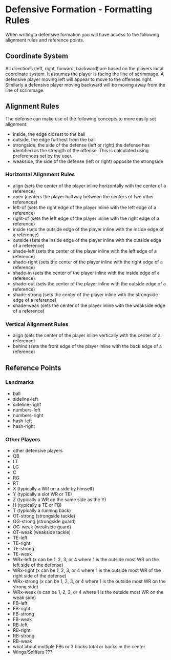 # Defensive Formation - Formatting Rules

When writing a defensive formation you will have access to the following alignment rules and reference points.

## Coordinate System
All directions (left, right, forward, backward) are based on the players local coordinate system. It assumes the player is facing the line of scrimmage. A defensive player moving left will appear to move to the offenses right. Similarly a defensive player moving backward will be moving away from the line of scrimmage.

## Alignment Rules
The defense can make use of the following concepts to more easily set alignment:

- inside, the edge closest to the ball
- outside, the edge furthest from the ball
- strongside, the side of the defense (left or right) the defense has identified as the strength of the offense. This is calculated using preferences set by the user.
- weakside, the side of the defense (left or right) opposite the strongside

### Horizontal Alignment Rules
- align (sets the center of the player inline horizontally with the center of a reference)
- apex (centers the player halfway between the centers of two other references)
- left-of (sets the right edge of the player inline with the left edge of a reference)
- right-of (sets the left edge of the player inline with the right edge of a reference)
- inside (sets the outside edge of the player inline with the inside edge of a reference)
- outside (sets the inside edge of the player inline with the outside edge of a reference)
- shade-left (sets the center of the player inline with the left edge of a reference)
- shade-right (sets the center of the player inline with the right edge of a reference)
- shade-in (sets the center of the player inline with the inside edge of a reference)
- shade-out (sets the center of the player inline with the outside edge of a reference)
- shade-strong (sets the center of the player inline with the strongside edge of a reference)
- shade-weak (sets the center of the player inline with the weakside edge of a reference)

### Vertical Alignment Rules
- align (sets the center of the player inline vertically with the center of a reference)
- behind (sets the front edge of the player inline with the back edge of a reference)

## Reference Points

### Landmarks
- ball
- sideline-left
- sideline-right
- numbers-left
- numbers-right
- hash-left
- hash-right

### Other Players
- other defensive players
- QB
- LT
- LG
- C
- RG
- RT
- X (typically a WR on a side by himself)
- Y (typically a slot WR or TE)
- Z (typically a WR on the same side as the Y)
- H (typically a TE or FB)
- T (typically a running back)
- OT-strong (strongside tackle)
- OG-strong (strongside guard)
- OG-weak (weakside guard)
- OT-weak (weakside tackle)
- TE-left
- TE-right
- TE-strong
- TE-weak
- WRx-left (x can be 1, 2, 3, or 4 where 1 is the outside most WR on the left side of the defense)
- WRx-right (x can be 1, 2, 3, or 4 where 1 is the outside most WR of the right side of the defense)
- WRx-strong (x can be 1, 2, 3, or 4 where 1 is the outside most WR on the strong side)
- WRx-weak (x can be 1, 2, 3, or 4 where 1 is the outside most WR on the weak side)
- FB-left
- FB-right
- FB-strong
- FB-weak
- RB-left
- RB-right
- RB-strong
- RB-weak 
- what about multiple FBs or 3 backs total or backs in the center
- Wings/Sniffers ???


